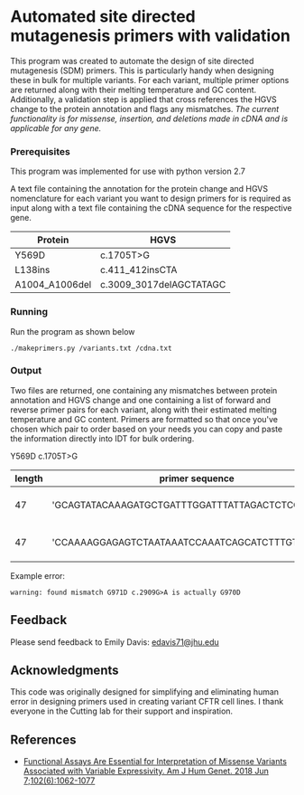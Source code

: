 # Automated site directed mutagenesis primers with validation

This program was created to automate the design of site directed mutagenesis (SDM) primers. This is particularly handy when designing these in bulk for multiple variants. For each variant, multiple primer options are returned along with their melting temperature and GC content. Additionally, a validation step is applied that cross references the HGVS change to the protein annotation and flags any mismatches. *The current functionality is for missense, insertion, and deletions made in cDNA and is applicable for any gene.*


### Prerequisites

This program was implemented for use with python version 2.7

A text file containing the annotation for the protein change and HGVS nomenclature for each variant you want to design primers for is required as input along with a text file containing the cDNA sequence for the respective gene. 


| Protein | HGVS |
| --- | --- |
| Y569D | c.1705T>G |
| L138ins | c.411_412insCTA |
| A1004_A1006del | c.3009_3017delAGCTATAGC |

### Running 

Run the program as shown below

```
./makeprimers.py /variants.txt /cdna.txt
```

### Output

Two files are returned, one containing any mismatches between protein annotation and HGVS change and one containing a list of forward and reverse primer pairs for each variant, along with their estimated melting temperature and GC content. Primers are formatted so that once you've chosen which pair to order based on your needs you can copy and paste the information directly into IDT for bulk ordering.

Y569D c.1705T>G

| length | primer sequence | Tm | GC | format for IDT |
| --- | --- | --- | --- | --- |
| 47 | 'GCAGTATACAAAGATGCTGATTTGGATTTATTAGACTCTCCTTTTGG' | 65.42 | 36.17 | Y569D SDM  F GCAGTATACAAAGATGCTGATTTGGATTTATTAGACTCTCCTTTTGG 25nm STD |
| 47 | 'CCAAAAGGAGAGTCTAATAAATCCAAATCAGCATCTTTGTATACTGC' | 65.42 | 36.17 | Y569D SDM  R CCAAAAGGAGAGTCTAATAAATCCAAATCAGCATCTTTGTATACTGC 25nm STD |


Example error: 

```
warning: found mismatch G971D c.2909G>A is actually G970D
```

## Feedback

Please send feedback to Emily Davis:
<edavis71@jhu.edu>


## Acknowledgments

This code was originally designed for simplifying and eliminating human error in designing primers used in creating variant CFTR cell lines. I thank everyone in the Cutting lab for their support and inspiration. 

## References

* [Functional Assays Are Essential for Interpretation of Missense Variants Associated with Variable Expressivity. Am J Hum Genet. 2018 Jun 7;102(6):1062-1077](https://www.sciencedirect.com/science/article/pii/S0002929718301356)



